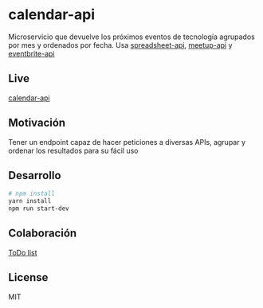 # calendar-api

Microservicio que devuelve los próximos eventos de tecnología agrupados por mes y ordenados por fecha. Usa [spreadsheet-api](https://github.com/meetupjs-ar/google-spreadsheet-api), [meetup-api](https://github.com/meetupjs-ar/meetup-api) y [eventbrite-api](https://github.com/meetupjs-ar/eventbrite-api)

## Live

[calendar-api](http://calendar-api.now.sh/)

## Motivación

Tener un endpoint capaz de hacer peticiones a diversas APIs, agrupar y ordenar los resultados para su fácil uso

## Desarrollo

```bash
# npm install
yarn install
npm run start-dev
```

## Colaboración

[ToDo list](https://github.com/meetupjs-ar/calendar-api/projects/1)

## License

MIT